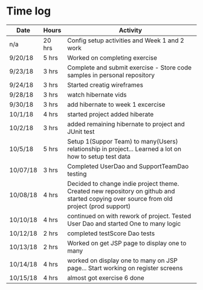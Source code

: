 # Time log 



| Date | Hours | Activity |
| -----| -----| -----|                   
| n/a    | 20 hrs | Config setup activities and Week 1 and 2 work |
|9/20/18 | 5 hrs | Worked on completing exercise |
|9/23/18 | 3 hrs | Complete and submit exercise - Store code samples in personal repository |
|9/24/18 | 3 hrs | Started creatig wireframes |
|9/28/18 | 3 hrs | watch hibernate vids|
|9/30/18 | 3 hrs | add hibernate to week 1 excercise |
|10/1/18 | 4 hrs | started project added hiberate|
|10/2/18 | 3 hrs |added remaining hibernate to project and JUnit test|
|10/5/18 | 5 hrs | Setup 1(Suppor Team) to many(Users) relationship in project...  Learned a lot on how to setup test data |
|10/07/18 | 3 hrs | Completed UserDao and SupportTeamDao testing |
|10/08/18 | 4 hrs | Decided to change indie project theme.  Created new repository on github and started copying over source from old project (prod support) |
|10/10/18| 4 hrs | continued on with rework of project.  Tested User Dao and started One to many logic|
|10/12/18| 2 hrs | completed testScore Dao tests|
|10/13/18 |2 hrs | Worked on get JSP page to display one to many |
|10/14/18| 4 hrs | worked on display one to many on JSP page...  Start working on register screens |
|10/15/18| 4 hrs | almost got exercise 6 done |


